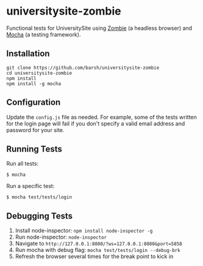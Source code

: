 # universitysite-zombie

Functional tests for UniversitySite using [Zombie](http://zombie.js.org) (a headless browser)
and [Mocha](https://mochajs.org) (a testing framework).

## Installation

```
git clone https://github.com/barsh/universitysite-zombie
cd universitysite-zombie
npm install
npm install -g mocha
```

## Configuration

Update the `config.js` file as needed.  For example, some of the tests written
for the login page will fail if you don't specify a valid email address and
password for your site.

## Running Tests

Run all tests:

`$ mocha`

Run a specific test:

`$ mocha test/tests/login`

## Debugging Tests

1. Install node-inspector: `npm install node-inspector -g`
2. Run node-inspector: `node-inspector`
3. Navigate to `http://127.0.0.1:8080/?ws=127.0.0.1:8080&port=5858`
4. Run mocha with debug flag: `mocha test/tests/login --debug-brk`
5. Refresh the browser several times for the break point to kick in
